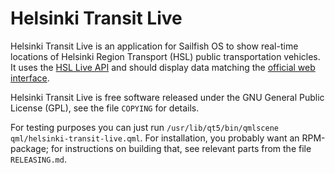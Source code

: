 Helsinki Transit Live
=====================

Helsinki Transit Live is an application for Sailfish OS to show
real-time locations of Helsinki Region Transport (HSL) public
transportation vehicles. It uses the [HSL Live API][1] and should
display data matching the [official web interface][2].

 [1]: http://developer.reittiopas.fi/pages/en/other-apis.php
 [2]: http://transport.wspgroup.fi/hklkartta/

Helsinki Transit Live is free software released under the GNU General
Public License (GPL), see the file `COPYING` for details.

For testing purposes you can just run
`/usr/lib/qt5/bin/qmlscene qml/helsinki-transit-live.qml`.
For installation, you probably want an RPM-package; for instructions
on building that, see relevant parts from the file `RELEASING.md`.

